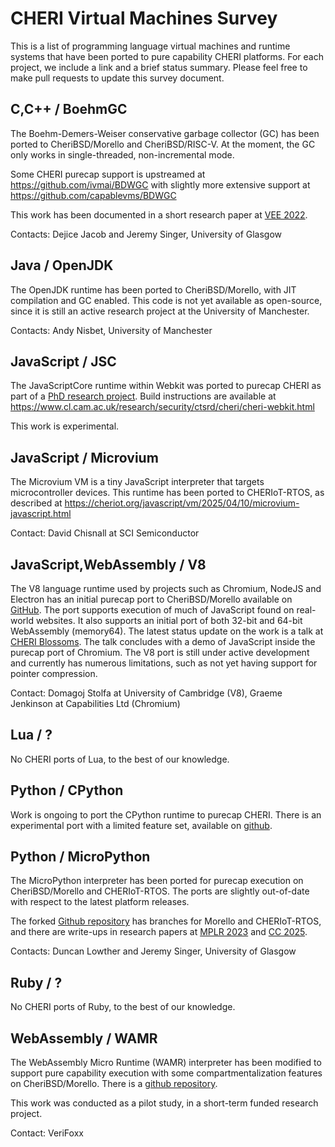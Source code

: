 # CHERI Virtual Machines Survey

This is a list of programming language virtual machines
and runtime systems that have been ported to pure capability CHERI
platforms. For each project, we include a link and a brief
status summary. Please feel free to make pull requests to
update this survey document.

## C,C++ / BoehmGC

The Boehm-Demers-Weiser conservative garbage collector (GC)
has been ported to CheriBSD/Morello and CheriBSD/RISC-V.
At the moment, the GC only works in single-threaded, non-incremental mode.

Some CHERI purecap support is upstreamed at https://github.com/ivmai/BDWGC
with slightly more extensive support at https://github.com/capablevms/BDWGC

This work has been documented in a short research paper at [VEE 2022](https://dl.acm.org/doi/10.1145/3516807.3516823).

Contacts: Dejice Jacob and Jeremy Singer, University of Glasgow

## Java / OpenJDK

The OpenJDK runtime has been ported to CheriBSD/Morello, with
JIT compilation and GC enabled. This code is not yet available
as open-source, since it is still an active research project
at the University of Manchester.

Contacts: Andy Nisbet, University of Manchester


## JavaScript / JSC

The JavaScriptCore runtime within Webkit was ported to purecap
CHERI as part of a [PhD research project](https://www.repository.cam.ac.uk/items/7d72d9da-bb2e-44a9-86e9-6c245479f6a2). Build instructions are  available
at https://www.cl.cam.ac.uk/research/security/ctsrd/cheri/cheri-webkit.html

This work is experimental.

## JavaScript / Microvium

The Microvium VM is a tiny JavaScript interpreter that targets
microcontroller devices. This runtime has been ported to CHERIoT-RTOS,
as described at https://cheriot.org/javascript/vm/2025/04/10/microvium-javascript.html

Contact: David Chisnall at SCI Semiconductor

## JavaScript,WebAssembly / V8

The V8 language runtime used by projects such as Chromium, NodeJS
and Electron has an initial purecap port to CheriBSD/Morello available
on [GitHub](https://github.com/ctsrd-cheri/v8). The port supports
execution of much of JavaScript found on real-world websites. It also
supports an initial port of both 32-bit and 64-bit WebAssembly (memory64).
The latest status update on the work is a talk at [CHERI Blossoms](https://cheri-alliance.org/events/speakers/domagoj-stolfa/).
The talk concludes with a demo of JavaScript inside the purecap port of
Chromium. The V8 port is still under active development and currently has
numerous limitations, such as not yet having support for pointer compression.

Contact: Domagoj Stolfa at University of Cambridge (V8), Graeme Jenkinson at Capabilities Ltd (Chromium)

## Lua / ?

No CHERI ports of Lua, to the best of our knowledge.


## Python / CPython

Work is ongoing to port the CPython runtime to purecap CHERI.
There is an experimental port with a limited feature set,
available on [github](https://github.com/CTSRD-CHERI/cpython). 

## Python / MicroPython

The MicroPython interpreter has been ported for purecap execution
on CheriBSD/Morello and CHERIoT-RTOS. The ports are slightly
out-of-date with respect to the latest platform releases.

The forked [Github repository](https://github.com/glasgowpli/micropython)
has branches for Morello and CHERIoT-RTOS, and there are write-ups in
research papers at [MPLR 2023](https://dl.acm.org/doi/10.1145/3617651.3622991) and [CC 2025](https://dl.acm.org/doi/10.1145/3708493.3712694).

Contacts: Duncan Lowther and Jeremy Singer, University of Glasgow

## Ruby / ?

No CHERI ports of Ruby, to the best of our knowledge.

## WebAssembly / WAMR

The WebAssembly Micro Runtime (WAMR) interpreter
has been modified to support pure capability execution
with some compartmentalization features on CheriBSD/Morello.
There is a
[github repository](https://github.com/Verifoxx-LTD/verifoxx-cheri-wamr). 

This work was conducted as a pilot study, in a short-term funded
research project.

Contact: VeriFoxx
